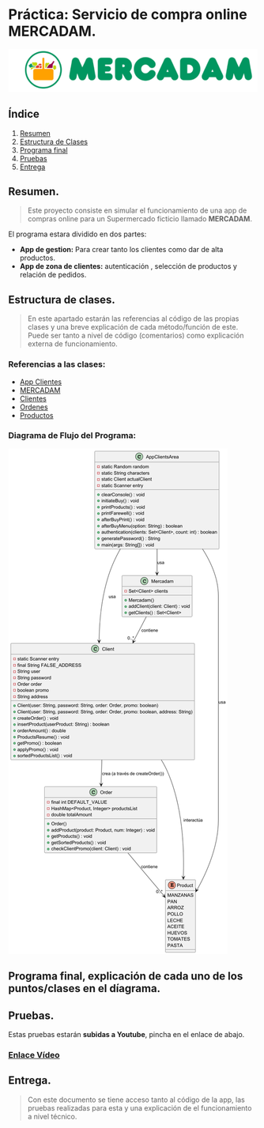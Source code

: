 # Práctica: Servicio de compra online MERCADAM.

![img/logoMercadam.png](img/logoMercadam.png)

## Índice

1. [Resumen](#resumen)
2. [Estructura de Clases](#estructura-de-clases)
3. [Programa final](#programa-final)
4. [Pruebas](#pruebas)
5. [Entrega](#entrega)

## Resumen.

> Este proyecto consiste en simular el funcionamiento de una app de compras online para un Supermercado ficticio llamado **MERCADAM**.

El programa estara dividido en dos partes:

- **App de gestion:** Para crear tanto los clientes como dar de alta productos.
- **App de zona de clientes:** autenticación , selección de productos y relación de pedidos.

## Estructura de clases.

> En este apartado estarán las referencias al código de las 
> propias clases y una breve explicación de cada método/función 
> de este. Puede ser tanto a nivel de código (comentarios) 
> como explicación externa de funcionamiento.

### Referencias a las clases:

- [App Clientes](https://github.com/NachoGamallo/ColeccionesDinamicasPFuncional/blob/main/PFuncional/src/main/java/org/example/Colecciones/P1Mercadam/Program/AppClientsArea.java)
- [MERCADAM](https://github.com/NachoGamallo/ColeccionesDinamicasPFuncional/blob/main/PFuncional/src/main/java/org/example/Colecciones/P1Mercadam/Program/Mercadam.java)
- [Clientes](https://github.com/NachoGamallo/ColeccionesDinamicasPFuncional/blob/main/PFuncional/src/main/java/org/example/Colecciones/P1Mercadam/Program/Client.java)
- [Ordenes](https://github.com/NachoGamallo/ColeccionesDinamicasPFuncional/blob/main/PFuncional/src/main/java/org/example/Colecciones/P1Mercadam/Program/Order.java)
- [Productos](https://github.com/NachoGamallo/ColeccionesDinamicasPFuncional/blob/main/PFuncional/src/main/java/org/example/Colecciones/P1Mercadam/Program/Product.java)
### Diagrama de Flujo del Programa:
![img/DiagramaAppMERCADAM.png](img/DiagramaAppMERCADAM.png)

## Programa final, explicación de cada uno de los puntos/clases en el díagrama.



## Pruebas.

Estas pruebas estarán **subidas a Youtube**, pincha en el enlace de abajo.
### [Enlace Vídeo]()

## Entrega.

> Con este documento se tiene acceso tanto al 
> código de la app, las pruebas realizadas para
> esta y una explicación de el funcionamiento a nivel
> técnico. 

